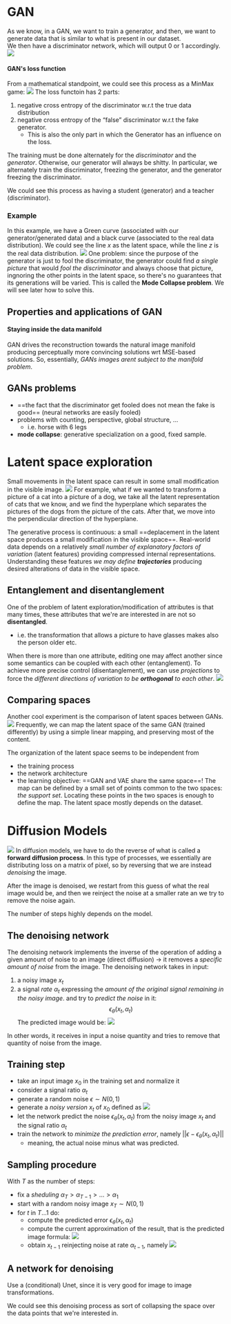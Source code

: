 # GAN
As we know, in a GAN, we want to train a generator, and then, we want to generate data that  is similar to what is present in our dataset.  
We then have a discriminator network, which  will output 0 or 1 accordingly. 
![](images/gan.png)

#### GAN's loss function
From a mathematical standpoint, we could see this process as a MinMax game:
![](images/minmax-gan.png)
The loss functoin has 2 parts:
1. negative cross entropy of the discriminator w.r.t the true data distribution 
2. negative cross entropy of the “false” discriminator w.r.t the fake generator. 
	- This is also the only part in which the Generator has an influence on the loss. 

The training must be done alternately for the _discriminator_ and the _generator_. Otherwise, our generator will always be shitty. 
In particular, we alternately train the discriminator, freezing the generator, and the generator freezing the discriminator. 

We could see this process as having a student (generator) and a teacher (discriminator). 

### Example 
In this example, we have a Green curve (associated with our generator/generated data) and a black curve (associated to the real data distribution). We could see the line $x$ as the latent space, while the line $z$ is the real data distribution.
![](images/gan-graph.png)
One problem: since the purpose of the generator is just to fool the discriminator, the generator could find _a single picture_ that would _fool the discriminator_ and always choose that picture, ingnoring the other points in the latent space, so there's no guarantees that its generations will be varied. This is called the __Mode Collapse problem__.
We will see later how to solve this.  

## Properties and applications of GAN

#### Staying inside the data manifold 
GAN drives the reconstruction towards the natural image manifold producing perceptually more convincing solutions wrt MSE-based solutions.
So, essentially, _GANs images arent subject to the manifold problem_.

## GANs problems 
- ==the fact that the discriminator get fooled does not mean the fake is good== (neural networks are easily fooled) 
- problems with counting, perspective, global structure, ... 
	- i.e. horse with 6 legs
- __mode collapse__: generative specialization on a good, fixed sample.

# Latent space exploration
Small movements in the latent space can result in some small modification in the visible image. 
![](images/latent-space-exploration.png)
For example, what if we wanted to transform a picture of a cat into a picture of a dog, we take all the latent representation of cats that we know, and we find the hyperplane which separates the pictures of the dogs from the picture of the cats. 
After that, we move into the perpendicular direction of the hyperplane. 

The generative process is continuous: a small ==deplacement in the latent space produces a small modification in the visible space==. Real-world data depends on a relatively _small number of explanatory factors of variation_ (latent features) providing compressed internal representations. Understanding these features _we may define __trajectories___ producing desired alterations of data in the visible space.

## Entanglement and disentanglement
One of the problem of latent exploration/modification of attributes is that many times, these attributes that we're are interested in are not so __disentangled__.
- i.e. the transformation that allows a picture to have glasses makes also the person older etc.

When there is more than one attribute, editing one may affect another since some semantics can be coupled with each other (entanglement). To achieve more precise control (disentanglement), we can use _projections_ to force the _different directions of variation to be __orthogonal__ to each other_.
![](images/disentanglement-projection.png)

## Comparing spaces
Another cool experiment is the comparison of latent spaces between GANs.
![](images/comparing-spaces.png)
Frequently, we can map the latent space of the same GAN (trained differently) by using a simple linear mapping, and preserving most of the content. 

The organization of the latent space seems to be independent from 
- the training process 
- the network architecture 
- the learning objective: ==GAN and VAE share the same space==! 
The map can be defined by a small set of points common to the two spaces: _the support set_. Locating these points in the two spaces is enough to define the map.
The latent space mostly depends on the dataset. 

# Diffusion Models 
![](images/diffusion-models-1.png)
In diffusion models, we have to do the reverse of what is called a __forward diffusion process__. In this type of processes, we essentially are distributing loss on a matrix of pixel, so by reversing that we are instead _denoising_ the image. 

After the image is denoised, we restart from this guess of what the real image would be, and then we reinject the noise at a smaller rate an we try to remove the noise again. 

The number of steps highly depends on the model. 

## The denoising network 
The denoising network implements the inverse of the operation of adding a given amount of noise to an image (direct diffusion) -> it removes a _specific amount of noise_ from the image.
The denoising network takes in input: 
1. a noisy image $x_t$ 
2. a signal _rate_ $α_t$ expressing the _amount of the original signal remaining in the noisy image_. 
and try to _predict the noise_ in it:
$$\epsilon_{\theta}(x_t, \alpha_t)$$
The predicted image would be:
![](images/predicted-image-formula.png)

In other words, it receives in input a noise quantity and tries to remove that quantity of noise from the image. 

## Training step 
- take an input image $x_0$ in the training set and normalize it
- consider a signal ratio $α_t$
- generate a random noise $\epsilon \sim N(0,1)$
- generate a _noisy version_ $x_t$ of $x_0$ defined as
![](images/train-diff1.png)
- let the network predict the noise $\epsilon_θ(x_t, α_t)$ from the noisy image $x_t$ and the signal ratio $α_t$
- train the network to _minimize the prediction error_, namely $||\epsilon - \epsilon_θ (x_t, \alpha_t)||$
	- meaning, the actual noise minus what was predicted.  

## Sampling procedure
With $T$ as the number of steps:
- fix a _sheduling_ $α_T > α_{T−1} > ... > α_1$ 
- start with a random noisy image $x_T ∼ N(0, 1)$ 
- for $t$ in $T...1$ do: 
	- compute the predicted error $\epsilon_θ(x_t , α_t)$ 
	- compute the current approximation of the result, that is the predicted image formula:
		![](images/predicted-image-formula.png)
	- obtain $x_{t−1}$ reinjecting noise at rate $α_{t−1}$, namely
		![](images/noise-reinject.png)

## A network for denoising 
Use a (conditional) Unet, since it is very good for image to image transformations. 


We could see this denoising process as sort of collapsing the space over the data points that we're interested in.  

